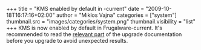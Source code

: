 +++
title = "KMS enabled by default in -current"
date = "2009-10-18T16:17:16+02:00"
author = "Miklos Vajna"
categories = ["system"]
thumbnail.src = "images/categories/system.png"
thumbnail.visibility = "list"
+++
KMS is now enabled by default in Frugalware-current. It's recommended to read the [relevant part](/docs/upgrade#_kernel_mode_setting) of the upgrade documentation before you upgrade to avoid unexpected results.